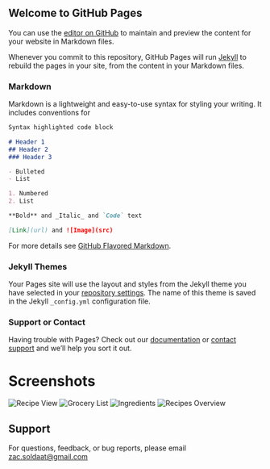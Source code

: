 ## Welcome to GitHub Pages

You can use the [editor on GitHub](https://github.com/zsoldaat/Simple-Grocery-List/edit/gh-pages/index.md) to maintain and preview the content for your website in Markdown files.

Whenever you commit to this repository, GitHub Pages will run [Jekyll](https://jekyllrb.com/) to rebuild the pages in your site, from the content in your Markdown files.

### Markdown

Markdown is a lightweight and easy-to-use syntax for styling your writing. It includes conventions for

```markdown
Syntax highlighted code block

# Header 1
## Header 2
### Header 3

- Bulleted
- List

1. Numbered
2. List

**Bold** and _Italic_ and `Code` text

[Link](url) and ![Image](src)
```

For more details see [GitHub Flavored Markdown](https://guides.github.com/features/mastering-markdown/).

### Jekyll Themes

Your Pages site will use the layout and styles from the Jekyll theme you have selected in your [repository settings](https://github.com/zsoldaat/Simple-Grocery-List/settings). The name of this theme is saved in the Jekyll `_config.yml` configuration file.

### Support or Contact

Having trouble with Pages? Check out our [documentation](https://docs.github.com/categories/github-pages-basics/) or [contact support](https://github.com/contact) and we’ll help you sort it out.

# Screenshots

![Recipe View](https://imgur.com/AgkX1pg)
![Grocery List](https://imgur.com/e0K9Vv9)
![Ingredients](https://imgur.com/x5SfrqK)
![Recipes Overview](https://imgur.com/nZgWZTQ)

## Support

For questions, feedback, or bug reports, please email zac.soldaat@gmail.com
